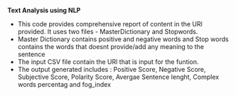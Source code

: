 **Text Analysis using NLP**

* This code provides comprehensive report of content in the URl provided. It uses two files - MasterDictionary and Stopwords.
* Master Dictionary contains positive and negative words and Stop words contains the words that doesnt provide/add any meaning to the sentence
* The input CSV file contain the URl that is input for the funtion.
* The output generated includes : Positive Score, Negative Score, Subjective Score, Polarity Score, Avergae Sentence lenght, Complex words percentag and fog_index
